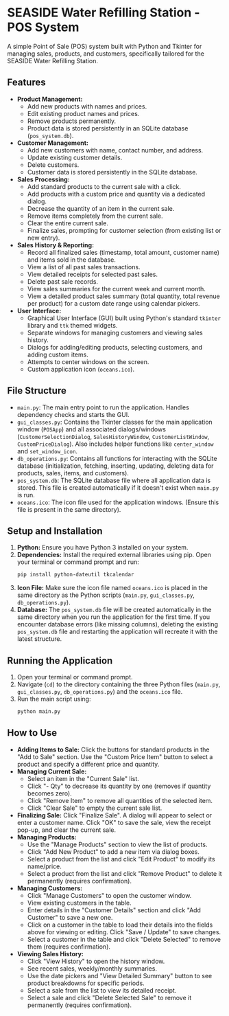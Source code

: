# SEASIDE Water Refilling Station - POS System

A simple Point of Sale (POS) system built with Python and Tkinter for managing sales, products, and customers, specifically tailored for the SEASIDE Water Refilling Station.

## Features

* **Product Management:**
    * Add new products with names and prices.
    * Edit existing product names and prices.
    * Remove products permanently.
    * Product data is stored persistently in an SQLite database (`pos_system.db`).
* **Customer Management:**
    * Add new customers with name, contact number, and address.
    * Update existing customer details.
    * Delete customers.
    * Customer data is stored persistently in the SQLite database.
* **Sales Processing:**
    * Add standard products to the current sale with a click.
    * Add products with a custom price and quantity via a dedicated dialog.
    * Decrease the quantity of an item in the current sale.
    * Remove items completely from the current sale.
    * Clear the entire current sale.
    * Finalize sales, prompting for customer selection (from existing list or new entry).
* **Sales History & Reporting:**
    * Record all finalized sales (timestamp, total amount, customer name) and items sold in the database.
    * View a list of all past sales transactions.
    * View detailed receipts for selected past sales.
    * Delete past sale records.
    * View sales summaries for the current week and current month.
    * View a detailed product sales summary (total quantity, total revenue per product) for a custom date range using calendar pickers.
* **User Interface:**
    * Graphical User Interface (GUI) built using Python's standard `tkinter` library and `ttk` themed widgets.
    * Separate windows for managing customers and viewing sales history.
    * Dialogs for adding/editing products, selecting customers, and adding custom items.
    * Attempts to center windows on the screen.
    * Custom application icon (`oceans.ico`).

## File Structure

* `main.py`: The main entry point to run the application. Handles dependency checks and starts the GUI.
* `gui_classes.py`: Contains the Tkinter classes for the main application window (`POSApp`) and all associated dialogs/windows (`CustomerSelectionDialog`, `SalesHistoryWindow`, `CustomerListWindow`, `CustomPriceDialog`). Also includes helper functions like `center_window` and `set_window_icon`.
* `db_operations.py`: Contains all functions for interacting with the SQLite database (initialization, fetching, inserting, updating, deleting data for products, sales, items, and customers).
* `pos_system.db`: The SQLite database file where all application data is stored. This file is created automatically if it doesn't exist when `main.py` is run.
* `oceans.ico`: The icon file used for the application windows. (Ensure this file is present in the same directory).

## Setup and Installation

1.  **Python:** Ensure you have Python 3 installed on your system.
2.  **Dependencies:** Install the required external libraries using pip. Open your terminal or command prompt and run:
    ```bash
    pip install python-dateutil tkcalendar
    ```
3.  **Icon File:** Make sure the icon file named `oceans.ico` is placed in the same directory as the Python scripts (`main.py`, `gui_classes.py`, `db_operations.py`).
4.  **Database:** The `pos_system.db` file will be created automatically in the same directory when you run the application for the first time. If you encounter database errors (like missing columns), deleting the existing `pos_system.db` file and restarting the application will recreate it with the latest structure.

## Running the Application

1.  Open your terminal or command prompt.
2.  Navigate (`cd`) to the directory containing the three Python files (`main.py`, `gui_classes.py`, `db_operations.py`) and the `oceans.ico` file.
3.  Run the main script using:
    ```bash
    python main.py
    ```

## How to Use

* **Adding Items to Sale:** Click the buttons for standard products in the "Add to Sale" section. Use the "Custom Price Item" button to select a product and specify a different price and quantity.
* **Managing Current Sale:**
    * Select an item in the "Current Sale" list.
    * Click "- Qty" to decrease its quantity by one (removes if quantity becomes zero).
    * Click "Remove Item" to remove all quantities of the selected item.
    * Click "Clear Sale" to empty the current sale list.
* **Finalizing Sale:** Click "Finalize Sale". A dialog will appear to select or enter a customer name. Click "OK" to save the sale, view the receipt pop-up, and clear the current sale.
* **Managing Products:**
    * Use the "Manage Products" section to view the list of products.
    * Click "Add New Product" to add a new item via dialog boxes.
    * Select a product from the list and click "Edit Product" to modify its name/price.
    * Select a product from the list and click "Remove Product" to delete it permanently (requires confirmation).
* **Managing Customers:**
    * Click "Manage Customers" to open the customer window.
    * View existing customers in the table.
    * Enter details in the "Customer Details" section and click "Add Customer" to save a new one.
    * Click on a customer in the table to load their details into the fields above for viewing or editing. Click "Save / Update" to save changes.
    * Select a customer in the table and click "Delete Selected" to remove them (requires confirmation).
* **Viewing Sales History:**
    * Click "View History" to open the history window.
    * See recent sales, weekly/monthly summaries.
    * Use the date pickers and "View Detailed Summary" button to see product breakdowns for specific periods.
    * Select a sale from the list to view its detailed receipt.
    * Select a sale and click "Delete Selected Sale" to remove it permanently (requires confirmation).

